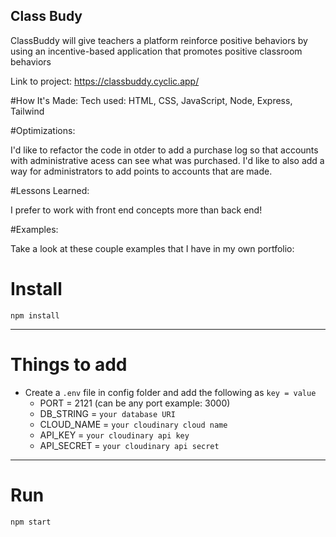 ## Class Budy 
ClassBuddy will give teachers a platform reinforce positive behaviors by using an incentive-based application that promotes positive classroom behaviors

Link to project: https://classbuddy.cyclic.app/



#How It's Made:
Tech used: HTML, CSS, JavaScript, Node, Express, Tailwind


#Optimizations:

I'd like to refactor the code in otder to add a purchase log so that accounts with administrative acess can see what was purchased. I'd like to also add a way for administrators to add points to accounts that are made.

#Lessons Learned:

I prefer to work with front end concepts more than back end!

#Examples:

Take a look at these couple examples that I have in my own portfolio:






# Install

`npm install`

---

# Things to add

- Create a `.env` file in config folder and add the following as `key = value`
  - PORT = 2121 (can be any port example: 3000)
  - DB_STRING = `your database URI`
  - CLOUD_NAME = `your cloudinary cloud name`
  - API_KEY = `your cloudinary api key`
  - API_SECRET = `your cloudinary api secret`

---

# Run

`npm start`
